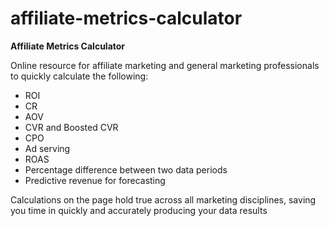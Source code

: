 # affiliate-metrics-calculator

**Affiliate Metrics Calculator**

Online resource for affiliate marketing and general marketing professionals to quickly calculate the following: 

- ROI
- CR
- AOV
- CVR and Boosted CVR
- CPO
- Ad serving
- ROAS
- Percentage difference between two data periods
- Predictive revenue for forecasting

Calculations on the page hold true across all marketing disciplines, saving you time in quickly and accurately producing your data results
